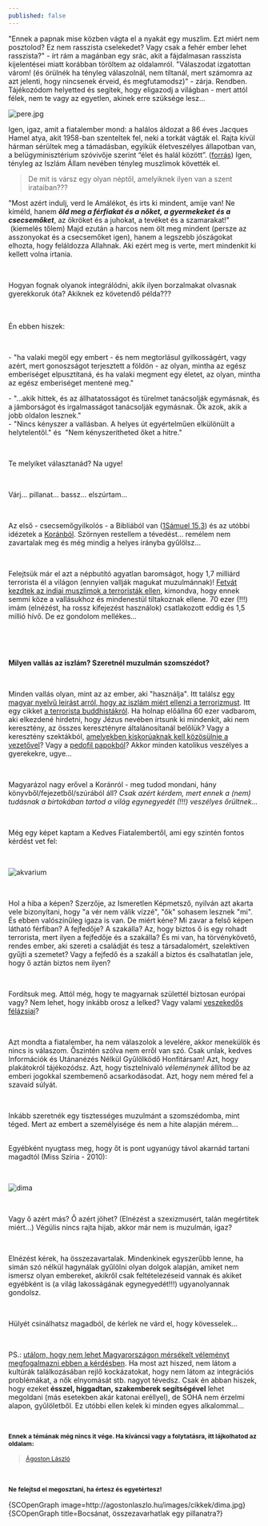```yaml
---
published: false
---
```

"Ennek a papnak mise közben vágta el a nyakát egy muszlim. Ezt miért nem posztolod? Ez nem rasszista cselekedet? Vagy csak a fehér ember lehet rasszista?" - írt rám a magánban egy srác, akit a fájdalmasan rasszista kijelentései miatt korábban töröltem az oldalamról. "Válaszodat izgatottan várom! (és örülnék ha tényleg válaszolnál, nem tiltanál, mert számomra az azt jelenti, hogy nincsenek érveid, és megfutamodsz)" - zárja. Rendben. Tájékozódom helyetted és segítek, hogy eligazodj a világban - mert attól félek, nem te vagy az egyetlen, akinek erre szüksége lesz...

![pere.jpg]({{site.baseurl}}/images/pere.jpg)

Igen, igaz, amit a fiatalember mond: a halálos áldozat a 86 éves Jacques Hamel atya, akit 1958-ban szenteltek fel, neki a torkát vágták el. Rajta kívül hárman sérültek meg a támadásban, egyikük életveszélyes állapotban van, a belügyminisztérium szóvivője szerint “élet és halál között”. (<a href="http://24.hu/kulfold/2016/07/26/keses-tamadok-raboltak-el-ket-papot-franciaorszagban/" target="_blank">forrás</a>) Igen, tényleg az Iszlám Állam nevében tényleg muszlimok követték el.

> De mit is vársz egy olyan néptől, amelyiknek ilyen van a szent irataiban???

<p>"Most azért indulj, verd le Amálékot, és irts ki mindent, amije van! Ne kíméld, hanem <em><strong>öld meg a férfiakat és a nőket, a gyermekeket és a csecsemőket</strong></em>, az ökröket és a juhokat, a tevéket és a szamarakat!" &nbsp;(kiemelés tőlem) Majd ezután a harcos nem ölt meg mindent (persze az asszonyokat és a csecsemőket igen), hanem a legszebb jószágokat elhozta, hogy feláldozza Allahnak. Aki ezért meg is verte, mert mindenkit ki kellett volna irtania.</p>
<p>&nbsp;</p>
<p>Hogyan fognak olyanok integrálódni, akik ilyen borzalmakat olvasnak gyerekkoruk óta? Akiknek ez követendő példa???<br /><br /><br /></p>
<p>Én ebben hiszek:</p>
<p>&nbsp;</p>
<p>-&nbsp;"ha valaki megöl egy embert - és nem megtorlásul gyilkosságért, vagy azért, mert gonoszságot terjesztett a földön - az olyan, mintha az egész emberiséget elpusztítaná, és ha valaki megment egy életet, az olyan, mintha az egész emberiséget mentené meg."</p>
<p>- "...akik hittek, és az állhatatosságot és türelmet tanácsolják egymásnak, és a jámborságot és irgalmasságot tanácsolják egymásnak. Ők azok, akik a jobb oldalon lesznek."<br />-&nbsp;"Nincs kényszer a vallásban. A helyes út egyértelműen elkülönült a helytelentől." és &nbsp;"Nem kényszerítheted őket a hitre."</p>
<p>&nbsp;</p>
<p>Te melyiket választanád? Na ugye!</p>
<p>&nbsp;</p>
<p>Várj... pillanat... bassz... elszúrtam...</p>
<p>&nbsp;</p>
<p>Az első - csecsemőgyilkolós - a Bibliából van (<a href="http://szentiras.hu/UF/1S%C3%A1m15" target="_blank">1Sámuel 15,3</a>) és az utóbbi idézetek a <a href="http://magyariszlam.hu/mikmagyar/news.php?readmore=160" target="_blank">Koránból</a>. Szörnyen restellem a tévedést... remélem nem zavartalak meg és még mindig a helyes irányba gyűlölsz...</p>
<p>&nbsp;</p>
<p>Felejtsük már el azt a népbutító agyatlan baromságot, hogy 1,7 milliárd terrorista él a világon (ennyien vallják magukat muzulmánnak)! <a href="http://www.independent.co.uk/news/world/asia/70000-indian-muslim-clerics-issue-fatwa-against-isis-the-taliban-al-qaida-and-other-terror-groups-a6768191.html?cmpid=facebook-post" target="_blank">Fetvát kezdtek az indiai muszlimok a terroristák ellen</a>, kimondva, hogy ennek semmi köze a vallásukhoz és mindenestül tiltakoznak ellene. 70 ezer (!!!) imám (elnézést, ha rossz kifejezést használok) csatlakozott eddig és 1,5 millió hívő. De ez gondolom mellékes...</p>
<p>&nbsp;</p>
<p>&nbsp;</p>
<p><strong>Milyen vallás az iszlám? Szeretnél muzulmán szomszédot?</strong></p>
<p>&nbsp;</p>
<p>Minden vallás olyan, mint az az ember, aki "használja". Itt találsz <a href="http://magyariszlam.hu/mikmagyar/news.php?readmore=160" target="_blank">egy magyar nyelvű leírást arról, hogy az iszlám miért ellenzi a terrorizmust</a>. Itt egy cikket <a href="http://world.time.com/2013/06/20/extremist-buddhist-monks-fight-oppression-with-violence/" target="_blank">a terrorista buddhistákról</a>. Ha holnap előállna 60 ezer vadbarom, aki elkezdené hirdetni, hogy Jézus nevében írtsunk ki mindenkit, aki nem keresztény, az összes keresztényre általánosítanál belőlük? Vagy a keresztény szektákból, <a href="http://ujszo.com/napilap/velemeny-es-hatter/2013/04/19/husz-eve-tortent-a-wacoi-szektadrama" target="_blank">amelyekben kiskorúaknak kell közösülnie a vezetővel</a>? Vagy a <a href="http://www.origo.hu/nagyvilag/20140506-2004-ota-848-pedofil-papot-zart-ki-a-katolikus-egyhaz.html" target="_blank">pedofil papokból</a>? Akkor minden katolikus veszélyes a gyerekekre, ugye...</p>
<p>&nbsp;</p>
<p>Magyarázol nagy erővel a Koránról - meg tudod mondani, hány könyvből/fejezetből/szúrából áll? <em>Csak azért kérdem, mert ennek a (nem) tudásnak a birtokában tartod a világ egynegyedét (!!!) veszélyes őrültnek...</em></p>
<p>&nbsp;</p>
<p>Még egy képet kaptam a Kedves Fiatalembertől, ami egy szintén fontos kérdést vet fel:</p>
<p>&nbsp;</p>
<p><img src="http://agostonlaszlo.hu/images/cikkek/akvarium.jpg" alt="akvarium" style="display: block; margin-left: auto; margin-right: auto;" /></p>
<p>&nbsp;</p>
<p>Hol a hiba a képen? Szerzője, az Ismeretlen Képmetsző, nyilván azt akarta vele bizonyítani, hogy "a vér nem válik vízzé", "ők" sohasem lesznek "mi". És ebben valószínűleg igaza is van. De miért kéne? Mi zavar a felső képen látható férfiban? A fejfedője? A szakálla? Az, hogy biztos ő is egy rohadt terrorista, mert ilyen a fejfedője és a szakálla? És mi van, ha törvénykövető, rendes ember, aki szereti a családját és tesz a társadalomért, szelektíven gyűjti a szemetet? Vagy a fejfedő és a szakáll a biztos és csalhatatlan jele, hogy ő aztán biztos nem ilyen?</p>
<p>&nbsp;</p>
<p>Fordítsuk meg. Attól még, hogy te magyarnak születtél biztosan európai vagy? Nem lehet, hogy inkább orosz a lelked? Vagy valami <a href="http://24.hu/belfold/2012/07/26/orban-veszekedos-felazsiai-nep-a-magyar/" target="_blank">veszekedős félázsiai</a>?</p>
<p>&nbsp;</p>
<p>Azt mondta a fiatalember, ha nem válaszolok a levelére, akkor menekülök és nincs is válaszom. Őszintén szólva nem erről van szó. Csak unlak, kedves Információk és Utánanézés Nélkül Gyűlölködő Honfitársam! Azt, hogy plakátokról tájékozódsz. Azt, hogy tisztelnivaló <em>véleménynek</em> állítod be az emberi jogokkal szembemenő acsarkodásodat. Azt, hogy nem méred fel a szavaid súlyát.&nbsp;</p>
<p>&nbsp;</p>
<p>Inkább szeretnék egy tisztességes muzulmánt a szomszédomba, mint téged. Mert az embert a személyisége és nem a hite alapján mérem...</p>
<p><br />Egyébként nyugtass meg, hogy őt is pont ugyanúgy távol akarnád tartani magadtól (Miss Szíria - 2010):</p>
<p>&nbsp;</p>
<p><img src="http://agostonlaszlo.hu/images/cikkek/dima.jpg" alt="dima" /></p>
<p>&nbsp;</p>
<p>Vagy ő azért más? Ő azért jöhet? (Elnézést a szexizmusért, talán megértitek miért...) Végülis nincs rajta hijab, akkor már nem is muzulmán, igaz?</p>
<p>&nbsp;</p>
<p>Elnézést kérek, ha összezavartalak. Mindenkinek egyszerűbb lenne, ha simán szó nélkül hagynálak gyűlölni olyan dolgok alapján, amiket nem ismersz olyan embereket, akikről csak feltételezéseid vannak és akiket egyébként is (a világ lakosságának egynegyedét!!!) ugyanolyannak gondolsz.&nbsp;</p>
<p>&nbsp;</p>
<p>Hülyét csinálhatsz magadból, de kérlek ne várd el, hogy kövesselek...</p>
<p>&nbsp;</p>
<p>PS.: <a href="http://agostonlaszlo.hu/hu/blog/70-nem-vagyok-hulye-attol-meg-hogy-nem-kiabalok" target="_blank">utálom, hogy nem lehet Magyarországon mérsékelt véleményt megfogalmazni ebben a kérdésben</a>. Ha most azt hiszed, nem látom a kultúrák találkozásában rejlő kockázatokat, hogy nem látom az integrációs problémákat, a nők elnyomását stb. nagyot tévedsz. Csak én abban hiszek, hogy ezeket<strong> ésszel, higgadtan, szakemberek segítségével</strong> lehet megoldani (más esetekben akár katonai eréllyel), de SOHA nem érzelmi alapon, gyűlöletből. Ez utóbbi ellen kelek ki minden egyes alkalommal...</p>
<p>&nbsp;</p>
<p><strong style="font-size: 12.16px; line-height: 15.808px;">Ennek a témának még nincs it vége. Ha kíváncsi vagy a folytatásra, itt lájkolhatod az oldalam:</strong></p>
<div class="fb-page" style="font-size: 12.16px; line-height: 15.808px;" data-href="https://www.facebook.com/agostonlaszloartist" data-width="250" data-height="100" data-small-header="false" data-adapt-container-width="false" data-hide-cover="true" data-show-facepile="false">
<div class="fb-xfbml-parse-ignore">
<blockquote cite="https://www.facebook.com/agostonlaszloartist"><a href="https://www.facebook.com/agostonlaszloartist">Ágoston László</a></blockquote>
</div>
</div>
<p>&nbsp;</p>
<p style="font-size: 12.16px; line-height: 15.808px;"><strong>Ne felejtsd el megosztani, ha értesz és egyetértesz!</strong></p>
<p>{SCOpenGraph image=http://agostonlaszlo.hu/images/cikkek/dima.jpg} {SCOpenGraph title=Bocsánat, összezavarhatlak egy pillanatra?}</p>
<p>&nbsp;</p>
